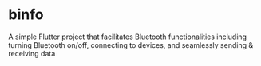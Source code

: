 # binfo
A simple Flutter project that facilitates Bluetooth functionalities including turning Bluetooth on/off, connecting to devices, and seamlessly sending &amp; receiving data
